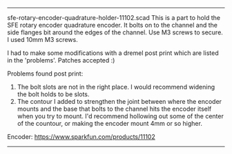 
---------------------------------

sfe-rotary-encoder-quadrature-holder-11102.scad
This is a part to hold the SFE rotary encoder quadrature encoder. It bolts
on to the channel and the side flanges bit around the edges of the channel.
Use M3 screws to secure. I used 10mm M3 screws.

I had to make some modifications with a dremel post print which are
listed in the 'problems'. Patches accepted :)

Problems found post print:
1) The bolt slots are not in the right place. I would recommend widening
   the bolt holds to be slots. 
2) The contour I added to strengthen the joint between where the encoder mounts
   and the base that bolts to the channel hits the encoder itself when you try to mount.
   I'd recommend hollowing out some of the center of the countour, or making the 
   encoder mount 4mm or so higher.

Encoder:
https://www.sparkfun.com/products/11102

---------------------------------
